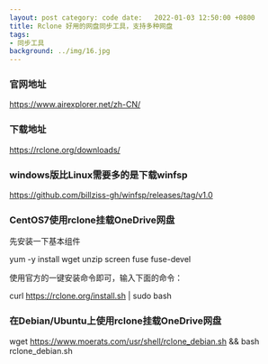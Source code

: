 ```yaml
---
layout: post category: code date:   2022-01-03 12:50:00 +0800
title: Rclone 好用的网盘同步工具，支持多种网盘
tags:
- 同步工具
background: ../img/16.jpg
---
```



### 官网地址<br>
https://www.airexplorer.net/zh-CN/

### 下载地址<br>
https://rclone.org/downloads/

### windows版比Linux需要多的是下载winfsp
https://github.com/billziss-gh/winfsp/releases/tag/v1.0

### CentOS7使用rclone挂载OneDrive网盘
先安装一下基本组件

yum -y install wget unzip screen fuse fuse-devel

使用官方的一键安装命令即可，输入下面的命令：

curl https://rclone.org/install.sh | sudo bash

### 在Debian/Ubuntu上使用rclone挂载OneDrive网盘
wget https://www.moerats.com/usr/shell/rclone_debian.sh && bash rclone_debian.sh